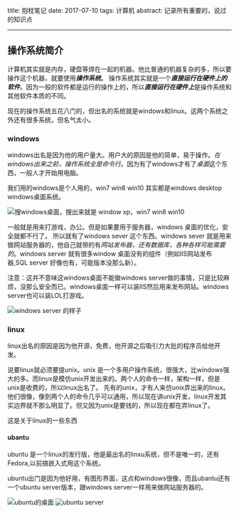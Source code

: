 title: 抱枕笔记
date: 2017-07-10
tags: 计算机
abstract: 记录所有重要的，说过的知识点

---

<script type="text/javascript" src="http://cdn.mathjax.org/mathjax/latest/MathJax.js?config=TeX-AMS-MML_HTMLorMML"></script>

## 操作系统简介
计算机其实就是内存，硬盘等焊在一起的机器。他比普通的机器复杂的多，所以要操作这个机器，就要使用***操作系统***。
操作系统其实就是一个***直接运行在硬件上的软件***。因为一般的软件都是运行的操作上的，所以***直接运行在硬件上***是操作系统和其他软件本质的不同。

现在的操作系统五花八门的，但出名的系统就是windows和linux。这两个系统之外还有很多系统，但名气太小。

### windows
windows出名是因为他的用户量大。用户大的原因是他的简单，易于操作。*在windows出来之前，操作系统全是命令行*。因为有了windows才有了*桌面*这个东西，一般人才开始用电脑。

我们用的windows是个人用的，win7 win8 win10 其实都是windows desktop
windows桌面系统。

![搜windows桌面，搜出来就是 window xp，win7 win8 win10](https://thumbnail0.baidupcs.com/thumbnail/d74b5c9986db0417ad2414605b73ce05?fid=1124629257-250528-677379489264378&time=1499706000&rt=sh&sign=FDTAER-DCb740ccc5511e5e8fedcff06b081203-BbPJMm1EcDgiYJb1ebzToPH17NY%3D&expires=8h&chkv=0&chkbd=0&chkpc=&dp-logid=4431467462617129784&dp-callid=0&size=c710_u400&quality=100&vuk=-&ft=video)

一般就是用来打游戏，办公。但是如果要用于服务器，windows
桌面的优化，安全就都不行了。 所以就有了windows sever 这个东西。windows sever
就是用来做网站服务器的，他自己就带的有*网站发布器，还有数据库，各种各样可能需要的*。windows
server 就有很多window 桌面没有的组件（例如IIS网站发布器,SQL server 好像也有，可能版本没那么新）。

注意：这并不意味这windows桌面不能做windows server做的事情，只是比较麻烦，没那么安全而已。windows桌面一样可以装IIS然后用来发布网站。windows server也可以装LOL打游戏。

![windows server 的样子](http://www.bjjyhx.cn/upload/images/20160107_161009.png)

### linux
linux出名的原因是因为他开源，免费，他开源之后吸引力大批的程序员给他开发。

说要linux就必须要提unix。unix
是一个多用户操作系统，很强大，比windows强大的多。而linux是模仿unix开发出来的。两个人的命令一样，架构一样，但是unix是收费的，所以linux出名了。
先有的unix，才有人来仿unix弄出来的linux。他们很像，像到两个人的命令几乎可以通用，所以现在讲unix开发，linux开发其实边界就不那么明显了。但又因为unix是要钱的，所以现在都在弄linux了。

这是关于linux的一些东西
#### ubantu
ubuntu 是一个linux的发行版，他是最出名的linxu系统，但不是唯一的，还有Fedora,以前搞嵌入式用这个系统。

ubuntu出门是因为他好用，有图形界面，这点和windows很像，而且ubantu还有一个ubuntu server版本，跟windows server一样用来做网站服务器的。

![ubuntu的桌面](http://img1.mydrivers.com/img/20121019/acaf98268b3b487a819938a28b4e4207.jpg)
![ubuntu server](http://s16.sinaimg.cn/mw690/0028ggHJgy6V1mDAH277f&690)


